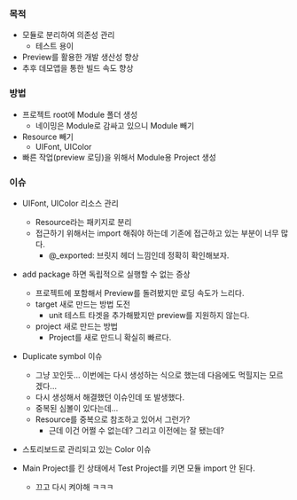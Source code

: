 
### 목적
* 모듈로 분리하여 의존성 관리
	* 테스트 용이
* Preview를 활용한 개발 생산성 향상
* 추후 데모앱을 통한 빌드 속도 향상

### 방법
* 프로젝트 root에 Module 폴더 생성
	* 네이밍은 Module로 감싸고 있으니 Module 빼기
* Resource 빼기
	* UIFont, UIColor
* 빠른 작업(preview 로딩)을 위해서 Module용 Project 생성


### 이슈
* UIFont, UIColor 리소스 관리
	* Resource라는 패키지로 분리
	* 접근하기 위해서는 import 해줘야 하는데 기존에 접근하고 있는 부분이 너무 많다.
		* @_exported: 브릿지 헤더 느낌인데 정확히 확인해보자.

* add package 하면 독립적으로 실행할 수 없는 증상
	* 프로젝트에 포함해서 Preview를 돌려봤지만 로딩 속도가 느리다.
	- target 새로 만드는 방법 도전
		- unit 테스트 타겟을 추가해봤지만 preview를 지원하지 않는다.
	- project 새로 만드는 방법
		- Project를 새로 만드니 확실히 빠르다.

* Duplicate symbol 이슈
	* 그냥 꼬인듯... 이번에는 다시 생성하는 식으로 했는데 다음에도 먹힐지는 모르겠다...
	* 다시 생성해서 해결했던 이슈인데 또 발생했다.
	* 중복된 심볼이 있다는데...
	* Resource를 중복으로 참조하고 있어서 그런가? 
		* 근데 이건 어쩔 수 없는데? 그리고 이전에는 잘 됐는데?

* 스토리보드로 관리되고 있는 Color 이슈

* Main Project를 킨 상태에서 Test Project를 키면 모듈 import 안 된다.
	* 끄고 다시 켜야해 ㅋㅋㅋ
